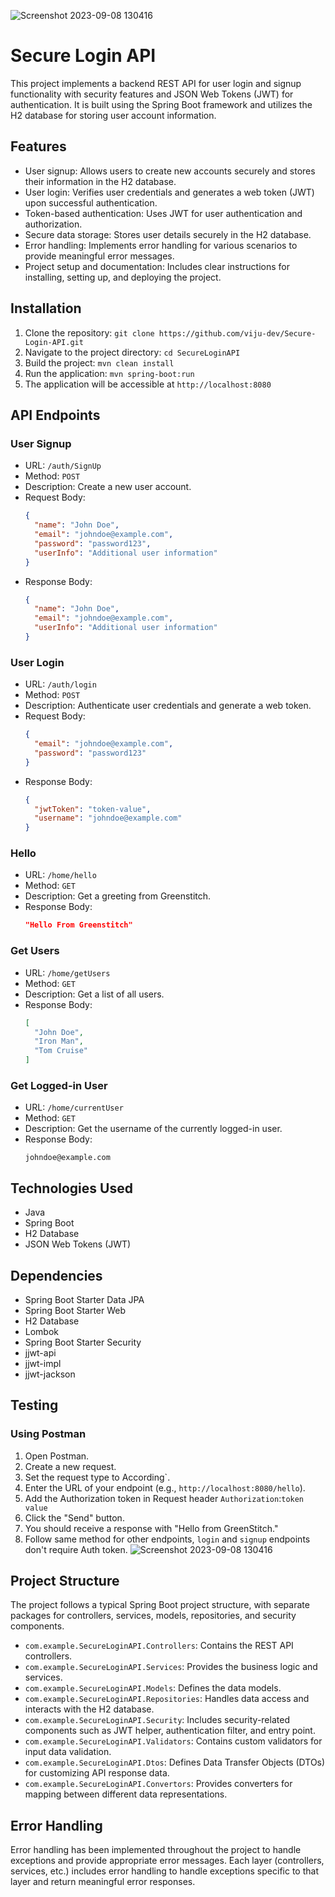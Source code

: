 ![Screenshot 2023-09-08 130416](https://github.com/viju-dev/Secure-Login-API/assets/71461702/3bb904f4-571a-4254-af19-2ef7750ddaff)
# Secure Login API

This project implements a backend REST API for user login and signup functionality with security features and JSON Web Tokens (JWT) for authentication. It is built using the Spring Boot framework and utilizes the H2 database for storing user account information.

## Features

- User signup: Allows users to create new accounts securely and stores their information in the H2 database.
- User login: Verifies user credentials and generates a web token (JWT) upon successful authentication.
- Token-based authentication: Uses JWT for user authentication and authorization.
- Secure data storage: Stores user details securely in the H2 database.
- Error handling: Implements error handling for various scenarios to provide meaningful error messages.
- Project setup and documentation: Includes clear instructions for installing, setting up, and deploying the project.

## Installation

1. Clone the repository: `git clone https://github.com/viju-dev/Secure-Login-API.git`
2. Navigate to the project directory: `cd SecureLoginAPI`
3. Build the project: `mvn clean install`
4. Run the application: `mvn spring-boot:run`
5. The application will be accessible at `http://localhost:8080`

## API Endpoints

### User Signup

- URL: `/auth/SignUp`
- Method: `POST`
- Description: Create a new user account.
- Request Body:
  ```json
  {
    "name": "John Doe",
    "email": "johndoe@example.com",
    "password": "password123",
    "userInfo": "Additional user information"
  }
  ```
- Response Body:
  ```json
  {
    "name": "John Doe",
    "email": "johndoe@example.com",
    "userInfo": "Additional user information"
  }
  ```

### User Login

- URL: `/auth/login`
- Method: `POST`
- Description: Authenticate user credentials and generate a web token.
- Request Body:
  ```json
  {
    "email": "johndoe@example.com",
    "password": "password123"
  }
  ```
- Response Body:
  ```json
  {
    "jwtToken": "token-value",
    "username": "johndoe@example.com"
  }
  ```
### Hello

- URL: `/home/hello`
- Method: `GET`
- Description: Get a greeting from Greenstitch.
- Response Body:
  ```json
  "Hello From Greenstitch"
  ```


### Get Users

- URL: `/home/getUsers`
- Method: `GET`
- Description: Get a list of all users.
- Response Body:
  ```json
  [
    "John Doe",
    "Iron Man",
    "Tom Cruise"
  ]
  ```

### Get Logged-in User

- URL: `/home/currentUser`
- Method: `GET`
- Description: Get the username of the currently logged-in user.
- Response Body:
  ```
  johndoe@example.com
  ```

## Technologies Used

- Java
- Spring Boot
- H2 Database
- JSON Web Tokens (JWT)

## Dependencies

- Spring Boot Starter Data JPA
- Spring Boot Starter Web
- H2 Database
- Lombok
- Spring Boot Starter Security
- jjwt-api
- jjwt-impl
- jjwt-jackson

## Testing
### Using Postman

1. Open Postman.
2. Create a new request.
3. Set the request type to According`.
4. Enter the URL of your endpoint (e.g., `http://localhost:8080/hello`).
5. Add the Authorization token in Request header `Authorization`:`token value`
6. Click the "Send" button.
7. You should receive a response with "Hello from GreenStitch."
8. Follow same method for other endpoints, `login` and `signup` endpoints don't require Auth token.
![Screenshot 2023-09-08 130416](https://github.com/viju-dev/Secure-Login-API/assets/71461702/8068abbe-1083-4236-8548-dbffe421bba7)


## Project Structure

The project follows a typical Spring Boot project structure, with separate packages for controllers, services, models, repositories, and security components.

- `com.example.SecureLoginAPI.Controllers`: Contains the REST API controllers.
- `com.example.SecureLoginAPI.Services`: Provides the business logic and services.
- `com.example.SecureLoginAPI.Models`: Defines the data models.
- `com.example.SecureLoginAPI.Repositories`: Handles data access and interacts with the H2 database.
- `com.example.SecureLoginAPI.Security`: Includes security-related components such as JWT helper, authentication filter, and entry point.
- `com.example.SecureLoginAPI.Validators`: Contains custom validators for input data validation.
- `com.example.SecureLoginAPI.Dtos`: Defines Data Transfer Objects (DTOs) for customizing API response data.
- `com.example.SecureLoginAPI.Convertors`: Provides converters for mapping between different data representations.
## Error Handling

Error handling has been implemented throughout the project to handle exceptions and provide appropriate error messages. Each layer (controllers, services, etc.) includes error handling to handle exceptions specific to that layer and return meaningful error responses.

